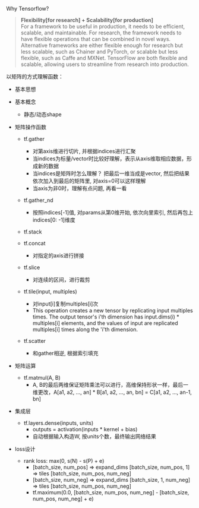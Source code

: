 Why Tensorflow?
> **Flexibility[for research] + Scalability[for production]**  
> For a framework to be useful in production, it needs to be efficient, scalable, and maintainable. For research, the framework needs to have flexible operations that can be combined in novel ways. Alternative frameworks are either flexible enough for research but less scalable, such as Chainer and PyTorch, or scalable but less flexible, such as Caffe and MXNet. TensorFlow are both flexible and scalable, allowing users to streamline from research into production.

以矩阵的方式理解函数：

- 基本思想

- 基本概念
    - 静态/动态shape
    
    
- 矩阵操作函数
    - tf.gather
        - 对第axis维进行切片, 并根据indices进行汇聚
        - 当indices为标量/vector时比较好理解，表示从axis维取相应数据，形成新的数据
        - 当indices是矩阵时怎么理解？ 把最后一维当成是vector, 然后把结果依次加入到最后的矩阵里, 对axis=0可以这样理解
        - 当axis为非0时，理解有点问题, 再看一看
    - tf.gather_nd  
        - 按照indices[-1]值, 对params从第0维开始, 依次向里索引, 然后再包上indices[0: -1]维度
    
    
    - tf.stack
    - tf.concat
        - 对指定的axis进行拼接
    - tf.slice
        - 对连续的区间，进行裁剪
        
    - tf.tile(input, multiples)
        - 对input[i]复制multiples[i]次
        - This operation creates a new tensor by replicating input multiples times. The output tensor's i'th dimension has input.dims(i) * multiples[i] elements, and the values of input are replicated multiples[i] times along the 'i'th dimension. 
    
    - tf.scatter
        - 和gather相逆, 根据索引填充
        

- 矩阵运算
    - tf.matmul(A, B)
        - A, B的最后两维保证矩阵乘法可以进行，高维保持形状一样，最后一维更改，A[a1, a2, ..., an] * B[a1, a2, ..., an, bn] = C[a1, a2, ..., an-1, bn]

- 集成层
    - tf.layers.dense(inputs, units)
        - outputs = activation(inputs * kernel + bias) 
        - 自动根据输入构造W, 按units个数，最终输出网络结果

- loss设计
    - rank loss: max(0, s(N) - s(P) + e)
        - [batch_size, num_pos] => expand_dims [batch_size, num_pos, 1] => tiles [batch_size, num_pos, num_neg]
        - [batch_size, num_neg] => expand_dims [batch_size, 1, num_neg] => tiles [batch_size, num_pos, num_neg]
        - tf.maximum(0.0, [batch_size, num_pos, num_neg] - [batch_size, num_pos, num_neg] + e)
    
    